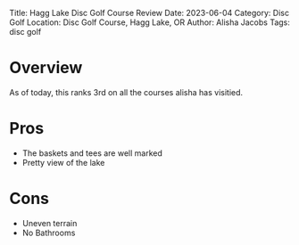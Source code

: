 Title: Hagg Lake Disc Golf Course Review
Date: 2023-06-04
Category: Disc Golf 
Location: Disc Golf Course, Hagg Lake, OR
Author: Alisha Jacobs
Tags: disc golf

# Overview
As of today, this ranks 3rd on all the courses alisha has visitied.

# Pros
- The baskets and tees are well marked 
- Pretty view of the lake

# Cons
- Uneven terrain
- No Bathrooms